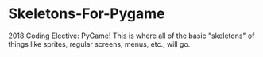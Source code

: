 # Skeletons-For-Pygame
2018 Coding Elective: PyGame!
This is where all of the basic "skeletons" of things like sprites, regular screens, menus, etc., will go.
